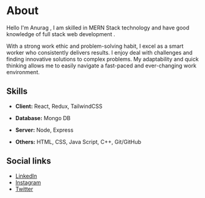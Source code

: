 # About
Hello I'm Anurag , I am skilled in MERN Stack technology and have good knowledge of full stack web development .

With a strong work ethic and problem-solving habit, I excel as a smart worker who consistently delivers results.  I enjoy deal with challenges and finding innovative solutions to complex problems. My adaptability and quick thinking allows me to easily navigate a fast-paced and ever-changing work environment.


## Skills

- **Client:** React, Redux, TailwindCSS

- **Database:** Mongo DB

- **Server:** Node, Express

- **Others:** HTML, CSS, Java Script, C++, Git/GitHub


## Social links

- [LinkedIn](https://www.linkedin.com/in/useridanurag)
- [Instagram](https://www.instagram.com/useridanurag)
- [Twitter](https://www.twitter.com/useridanurag)
